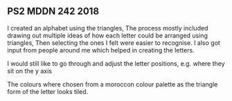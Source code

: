 ## PS2 MDDN 242 2018

I created an alphabet using the triangles, The process mostly included drawing out multiple ideas of how each letter could be arranged using triangles, Then selecting the ones I felt were easier to recognise. I also got input from people around me which helped in creating the letters. 

I would still like to go through and adjust the letter positions, e.g. where they sit on the y axis 

The colours where chosen from a moroccon colour palette as the triangle form of the letter looks tiled. 